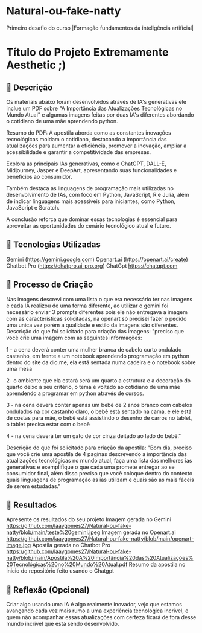 # Natural-ou-fake-natty
Primeiro desafio do curso |Formação fundamentos da inteligência artificial|

# Título do Projeto Extremamente Aesthetic ;)

## 📒 Descrição
Os materiais abaixo foram desenvolvidos através de IA's generativas ele inclue um PDF sobre "A Importância das Atualizações Tecnológicas no Mundo Atual" e algumas imagens feitas por duas IA's diferentes abordando o cotidiano de uma mãe aprendendo python.

Resumo do PDF:
A apostila aborda como as constantes inovações tecnológicas moldam o cotidiano, destacando a importância das atualizações para aumentar a eficiência, promover a inovação, ampliar a acessibilidade e garantir a competitividade das empresas.

Explora as principais IAs generativas, como o ChatGPT, DALL-E, Midjourney, Jasper e DeepArt, apresentando suas funcionalidades e benefícios ao consumidor.

Também destaca as linguagens de programação mais utilizadas no desenvolvimento de IAs, com foco em Python, JavaScript, R e Julia, além de indicar linguagens mais acessíveis para iniciantes, como Python, JavaScript e Scratch.

A conclusão reforça que dominar essas tecnologias é essencial para aproveitar as oportunidades do cenário tecnológico atual e futuro.

## 🤖 Tecnologias Utilizadas
Gemini (https://gemini.google.com)
Openart.ai (https://openart.ai/create)
Chatbot Pro (https://chatpro.ai-pro.org)
ChatGpt https://chatgpt.com


## 🧐 Processo de Criação
Nas imagens descrevi com uma lista o que era necessário ter nas imagens e cada IA realizou de uma forma diferente, ao utilizar o gemini foi necessário enviar 3 prompts diferentes pois ele não entregava a imagem com as caracteristicas solicitadas, na openart só precisei fazer o pedido uma unica vez porém a qualidade e estilo da imagens são diferentes.
Descrição do que foi solicitado para criação das imagens:
"preciso que você crie uma imagem com as seguintes informações:

1 - a cena deverá conter uma mulher branca de cabelo curto ondulado castanho, em frente a um notebook aprendendo programação em python dentro do site da dio.me, ela está sentada numa cadeira e o notebook sobre uma mesa

2- o ambiente que ela estará será um quarto a estrutura e a decoração do quarto deixo a seu critério, o tema é voltado ao cotidiano de uma mãe aprendendo a programar em python através de cursos.

3 - na cena deverá conter apenas um bebê de 2 anos branco com cabelos ondulados na cor castanho claro, o bebê está sentado na cama, e ele está de costas para mãe, o bebê está assistindo o desenho de carros no tablet, o tablet precisa estar com o bebê

4 - na cena deverá ter um gato de cor cinza deitado ao lado do bebê."

Descrição do que foi solicitado para criação da apostila:
"Bom dia, preciso que você crie uma apostila de 4 paginas descrevendo a importância das atualizações tecnológicas no mundo atual, faça uma lista das melhores ias generativas e exemplifique o que cada uma promete entregar ao se consumidor final, além disso preciso que você coloque dentro do contexto quais linguagens de programação as ias utilizam e quais são as mais fáceis de serem estudadas."

## 🚀 Resultados
Apresente os resultados do seu projeto
Imagem gerada no Gemini https://github.com/laaygomes27/Natural-ou-fake-natty/blob/main/teste%20gemini.jpeg
Imagem gerada no Openart.ai https://github.com/laaygomes27/Natural-ou-fake-natty/blob/main/openart-image.jpg
Apostila gerada no Chatbot Pro https://github.com/laaygomes27/Natural-ou-fake-natty/blob/main/Apostila%20A%20Importância%20das%20Atualizações%20Tecnológicas%20no%20Mundo%20Atual.pdf
Resumo da apostila no inicio do repositório feito usando o Chatgpt

## 💭 Reflexão (Opcional)
Criar algo usando uma IA é algo realmente inovador, vejo que estamos avançando cada vez mais rumo a uma experiência tecnologica incrivel, e quem não acompanhar essas atualizações com certeza ficará de fora desse mundo incrivel que está sendo desenvolvido.
